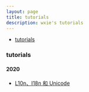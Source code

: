 ```yaml
---
layout: page
title: tutorials
description: wxie's tutorials
---
```


<div class="navbar">
    <div class="navbar-inner">
        <ul class="nav">
            <li><a href="#tutorials">tutorials</a></li>
        </ul>
    </div>
</div>


### <a name="tutorials"></a>tutorials

#### 2020

- [L10n、I18n 和 Unicode](tutorial/L10n_I18n_Unicode.html)